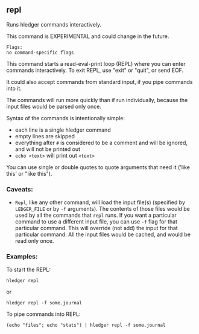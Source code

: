 ## repl

Runs hledger commands interactively.

This command is EXPERIMENTAL and could change in the future.

```flags
Flags:
no command-specific flags
```

This command starts a read-eval-print loop (REPL) where you can enter commands interactively. To exit REPL, use "exit" or "quit", or send EOF.

It could also accept commands from standard input, if you pipe commands into it.

The commands will run more quickly than if run individually, because the input files would be parsed only once.

Syntax of the commands is intentionally simple:
- each line is a single hledger command
- empty lines are skipped
- everything after `#` is considered to be a comment and will be ignored, and will not be printed out
- `echo <text>` will print out `<text>`

You can use single or double quotes to quote arguments that need it ('like this' or "like this").

### Caveats:

- `Repl`, like any other command, will load the input file(s) (specified by `LEDGER_FILE` or by `-f` arguments). The contents of those files would be used by all the commands that `repl` runs. If you want a particular command to use a different input file, you can use `-f` flag for that particular command. This will override (not add) the input for that particular command. All the input files would be cached, and would be read only once.

### Examples:

To start the REPL:
```cli
hledger repl
```
or
```cli
hledger repl -f some.journal
```

To pipe commands into REPL:
```cli
(echo "files"; echo "stats") | hledger repl -f some.journal
```

